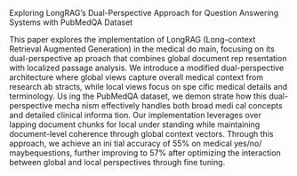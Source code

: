 Exploring LongRAG’s Dual-Perspective Approach for Question Answering Systems with PubMedQA Dataset

This paper explores the implementation
 of LongRAG (Long-context Retrieval
Augmented Generation) in the medical do
main, focusing on its dual-perspective ap
proach that combines global document rep
resentation with localized passage analysis.
 We introduce a modified dual-perspective
 architecture where global views capture
 overall medical context from research ab
stracts, while local views focus on spe
cific medical details and terminology. Us
ing the PubMedQA dataset, we demon
strate how this dual-perspective mecha
nism effectively handles both broad medi
cal concepts and detailed clinical informa
tion. Our implementation leverages over
lapping document chunks for local under
standing while maintaining document-level
 coherence through global context vectors.
 Through this approach, we achieve an ini
tial accuracy of 55% on medical yes/no/
maybequestions, further improving to 57%
 after optimizing the interaction between
 global and local perspectives through fine
tuning.
